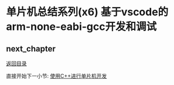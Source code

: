 # 单片机总结系列(x6) 基于vscode的arm-none-eabi-gcc开发和调试

## next_chapter

[返回目录](./../README.md)

直接开始下一小节: [使用C++进行单片机开发](./chx7.build_with_c++.md)

